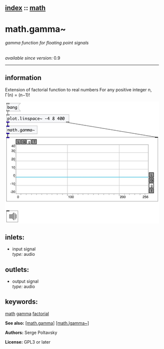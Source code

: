 [index](index.html) :: [math](category_math.html)
---

# math.gamma~

###### gamma function for floating point signals

*available since version:* 0.9

---


## information
Extension of factorial function to real numbers
For any positive integer n, Γ(n) = (n−1)!



[![example](../examples/img/math.gamma~.jpg)](../examples/pd/math.gamma~.pd)









## inlets:

* input signal<br>
_type:_ audio



## outlets:

* output signal<br>
_type:_ audio



## keywords:

[math](keywords/math.html)
[gamma](keywords/gamma.html)
[factorial](keywords/factorial.html)



**See also:**
[\[math.gamma\]](math.gamma.html)
[\[math.lgamma~\]](math.lgamma~.html)




**Authors:** Serge Poltavsky




**License:** GPL3 or later





